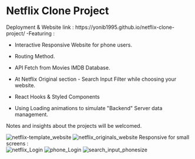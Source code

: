 <h1>Netflix Clone Project</h1>
Deployment & Website link : https://yonib1995.github.io/netflix-clone-project/
-Featuring :

- Interactive Responsive Website for phone users.

- Routing Method.

- API Fetch from Movies IMDB Database.

- At Netflix Original section - Search Input Filter while choosing your website.

- React Hooks & Styled Components

- Using Loading animations to simulate "Backend" Server data management.



Notes and insights about the projects will be welcomed.

![netflix-template_website](https://user-images.githubusercontent.com/69275065/126039849-89259f56-1e56-4062-9a6c-db7a6e068e6b.png)
![netflix_originals_website](https://user-images.githubusercontent.com/69275065/126039909-3246c23a-ec6c-400b-acdf-69089fe10a64.png)
Responsive for small screens :
<br/>
![netflix_Login](https://user-images.githubusercontent.com/69275065/126039908-87091077-4616-4dd3-aaf7-106d07f0b5ce.png)
![phone_Login](https://user-images.githubusercontent.com/69275065/126039910-ed528dfb-246f-4c30-a3cf-6e3d22705dbd.png)
![search_input_phonesize](https://user-images.githubusercontent.com/69275065/126039911-71d3faac-c629-4162-986a-04d31088dea3.png)
